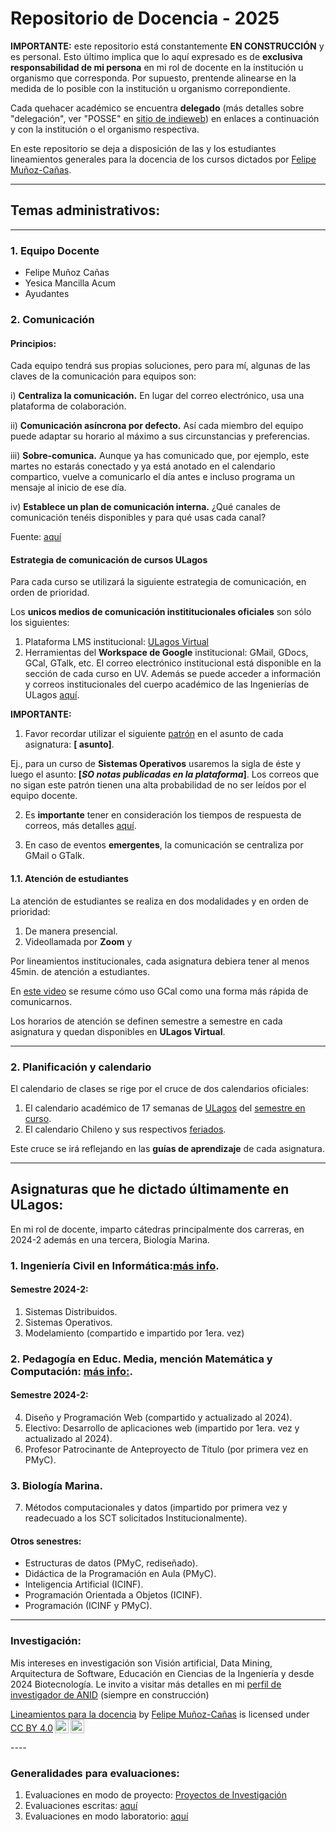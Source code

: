 # Repositorio de Docencia - 2025

**IMPORTANTE:** este repositorio está constantemente **EN CONSTRUCCIÓN** y es personal. Esto último implica que lo aquí expresado es de **exclusiva responsabilidad de mi persona** en mi rol de docente en la institución u organismo que corresponda. Por supuesto, prentende alinearse en la medida de lo posible con la institución u organismo correpondiente.

Cada quehacer académico se encuentra **delegado** (más detalles sobre "delegación", ver "POSSE" en [sitio de indieweb](https://indieweb.org/POSSE)) en enlaces a continuación y con la institución o el organismo respectiva.

En este repositorio se deja a disposición de las y los estudiantes lineamientos generales para la docencia de los cursos dictados por [Felipe Muñoz-Cañas](https://felipe-mc.link).

----
## Temas administrativos:
----
### 1. Equipo Docente

- Felipe Muñoz Cañas
- Yesica Mancilla Acum
- Ayudantes


### 2. Comunicación

#### Principios:

Cada equipo tendrá sus propias soluciones, pero para mí, algunas de las claves de la comunicación para equipos son:

i) **Centraliza la comunicación.** En lugar del correo electrónico, usa una plataforma de colaboración.

ii) **Comunicación asíncrona por defecto.** Así cada miembro del equipo puede adaptar su horario al máximo a sus circunstancias y preferencias.

iii) **Sobre-comunica.** Aunque ya has comunicado que, por ejemplo, este martes no estarás conectado y ya está anotado en el calendario compartico, vuelve a comunicarlo el día antes e incluso programa un mensaje al inicio de ese día.

iv) **Establece un plan de comunicación interna.** ¿Qué canales de comunicación tenéis disponibles y para qué usas cada canal?

Fuente: [aquí](https://micro.blog/jeroensangers/12372424)


#### Estrategia de comunicación de cursos ULagos

Para cada curso se utilizará la siguiente estrategia de comunicación, en orden de prioridad.

Los **unicos medios de comunicación instititucionales oficiales** son sólo los siguientes: 

1. Plataforma LMS institucional: [ULagos Virtual](https://www.ulagosvirtual.cl) 
2. Herramientas del **Workspace de Google** institucional: GMail, GDocs, GCal, GTalk, etc. El correo electrónico institucional está disponible en la sección de cada curso en UV. Además se puede acceder a información y correos institucionales del cuerpo académico de las Ingenierías de ULagos [aquí](https://ingenierias.ulagos.cl/cuerpoacademico/).

**IMPORTANTE:**

1. Favor recordar utilizar el siguiente [patrón](https://es.wikipedia.org/wiki/Patr%C3%B3n_(estructura)) en el asunto de cada asignatura: **\[<Curso> asunto\]**.

  Ej., para un curso de **Sistemas Operativos** usaremos la sigla de éste y luego el asunto: **\[_SO notas publicadas en la plataforma_\]**. Los correos que no sigan este patrón tienen una alta probabilidad de no ser leídos por el equipo docente.

2. Es **importante** tener en consideración los tiempos de respuesta de correos, más detalles [aquí](https://felipe.micro.blog/emailulagos/).

5. En caso de eventos **emergentes**, la comunicación se centraliza por GMail o GTalk.

#### 1.1. Atención de estudiantes

La atención de estudiantes se realiza en dos modalidades y en orden de prioridad:

1. De manera presencial.
2. Videollamada por **Zoom** y

Por lineamientos institucionales, cada asignatura debiera tener al menos 45min. de atención a estudiantes. 

En [este video](https://www.youtube.com) se resume cómo uso GCal como una forma más rápida de comunicarnos. 

Los horarios de atención se definen semestre a semestre en cada asignatura y quedan disponibles en **ULagos Virtual**.

----
### 2. Planificación y calendario

El calendario de clases se rige por el cruce de dos calendarios oficiales:

1. El calendario académico de 17 semanas de [ULagos](https://www.ulagos.cl) del [semestre en curso](https://www.ulagos.cl/portal-del-estudiante/calendario-academico/).
2. El calendario Chileno y sus respectivos [feriados](https://www.feriados.cl).

Este cruce se irá reflejando en las **guías de aprendizaje** de cada asignatura.

----
## Asignaturas que he dictado últimamente en ULagos:

En mi rol de docente, imparto cátedras principalmente dos carreras, en 2024-2 además en una tercera, Biología Marina.

### 1. Ingeniería Civil en Informática:[más info](https://ingenierias.ulagos.cl/carreradepto/ingenieria-civil-en-informatica/).

#### Semestre 2024-2:
1. Sistemas Distribuidos.
2. Sistemas Operativos.
3. Modelamiento (compartido e impartido por 1era. vez)

### 2. Pedagogía en Educ. Media, mención Matemática y Computación: [más info:](https://pmyc.ulagos.cl). 

#### Semestre 2024-2:

4. Diseño y Programación Web (compartido y actualizado al 2024). 
5. Electivo: Desarrollo de aplicaciones web (impartido por 1era. vez y actualizado al 2024).
6. Profesor Patrocinante de Anteproyecto de Título (por primera vez en PMyC).

### 3. Biología Marina.

7. Métodos computacionales y datos (impartido por primera vez y readecuado a los SCT solicitados Institucionalmente).

#### Otros senestres:
- Estructuras de datos (PMyC, rediseñado).
- Didáctica de la Programación en Aula (PMyC).
- Inteligencia Artificial (ICINF).
- Programación Orientada a Objetos (ICINF).
- Programación (ICINF y PMyC).

----
### Investigación:

Mis intereses en investigación son Visión artificial, Data Mining, Arquitectura de Software, Educación en Ciencias de la Ingeniería y desde 2024 Biotecnología. Le invito a visitar más detalles en mi [perfil de investigador de ANID](https://investigadores.anid.cl/es/people/48971-Felipe_Muoz) (siempre en construcción)



<p xmlns:cc="http://creativecommons.org/ns#" xmlns:dct="http://purl.org/dc/terms/"><a property="dct:title" rel="cc:attributionURL" href="https://github.com/femunoz/clases">Lineamientos para la docencia</a> by <a rel="cc:attributionURL dct:creator" property="cc:attributionName" href="https://felipe.micro.blog/about">Felipe Muñoz-Cañas</a> is licensed under <a href="https://creativecommons.org/licenses/by/4.0/?ref=chooser-v1" target="_blank" rel="license noopener noreferrer" style="display:inline-block;">CC BY 4.0<img style="height:22px!important;margin-left:3px;vertical-align:text-bottom;" src="https://mirrors.creativecommons.org/presskit/icons/cc.svg?ref=chooser-v1" alt=""><img style="height:22px!important;margin-left:3px;vertical-align:text-bottom;" src="https://mirrors.creativecommons.org/presskit/icons/by.svg?ref=chooser-v1" alt=""></a></p>
----

### Generalidades para evaluaciones:

1. Evaluaciones en modo de proyecto: [Proyectos de Investigación](https://github.com/femunoz/clases/blob/a1e3bb3bdd1a0c80b60c54723df4e519a9d77c46/reglas_varias/Investigacio%CC%81n%20-%20Lineamientos%20generales.pdf)
2. Evaluaciones escritas: [aquí](https://github.com/femunoz/clases/blob/a1e3bb3bdd1a0c80b60c54723df4e519a9d77c46/reglas_varias/Instrucciones%20generales%20-%20Ev.%20escritas..md)
3. Evaluaciones en modo laboratorio: [aquí](https://github.com/femunoz/clases/blob/a1e3bb3bdd1a0c80b60c54723df4e519a9d77c46/reglas_varias/Instrucciones%20generales%20-%20Ev.%20laboratorio.md)

